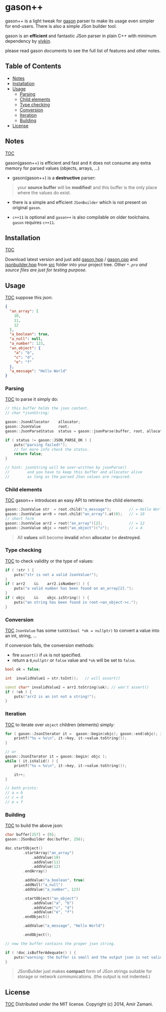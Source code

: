 # gason++

gason++ is a light tweak for [gason](https://github.com/vivkin/gason) parser to make its usage even simpler for end-users.
There is also a simple JSon builder tool.

gason is an **efficient** and fantastic JSon parser in plain C++ with minimum dependency by [vivkin](https://github.com/vivkin).

please read gason documents to see the full list of features and other notes.

## Table of Contents
- [Notes](#notes)
- [Installation](#installation)
- [Usage](#usage)
    - [Parsing](#parsing)
    - [Child elements](#child-elements)
    - [Type checking](#type-checking)
    - [Conversion](#conversion)
    - [Iteration](#iteration)
    - [Building](#building)
- [License](#license)

## Notes
[TOC](#table-of-contents)

gason(gason++) is efficient and fast and it does not consume any extra memory for parsed values (objects, arrays, ...)

* gason(gason++) is a **destructive** parser:
> your **source buffer** will be **modified**! and this buffer is the only place where the values do exist.

* there is a simple and efficient `JSonBuilder` which is not present on original `gason`.

* `c++11` is optional and `gason++` is also compilable on older toolchains. `gason` requires `c++11`.


## Installation
[TOC](#table-of-contents)

Download latest version and just add [gason.hpp](./src/gason.hpp) / [gason.cpp](./src/gason.cpp) and [jsonbuilder.hpp](./src/jsonbuilder.hpp) from [src](./src) folder into your project tree.
*Other `*.pro` and source files are just for testing purpose.*



## Usage
[TOC](#table-of-contents)
suppose this json:
```json
{
  "an_array": [
    10,
    11,
    12
  ],
  "a_boolean": true,
  "a_null": null,
  "a_number": 123,
  "an_object": {
    "a": "b",
    "c": "d",
    "e": "f"
  },
  "a_message": "Hello World"
}
```

### Parsing
[TOC](#table-of-contents)
to parse it simply do:
```cpp
// this buffer holds the json content.
// char *jsonString;

gason::JsonAllocator    allocator;
gason::JsonValue        root;
gason::JsonParseStatus  status = gason::jsonParse(buffer, root, allocator);

if ( status != gason::JSON_PARSE_OK ) {
    puts("parsing failed!");
    // for more info check the status.
    return false;
}

// hint: jsonString will be over-written by jsonParse()
//        and you have to keep this buffer and allocator alive
//        as long as the parsed JSon values are required.
```


### Child elements
[TOC](#table-of-contents)
gason++ introduces an easy API to retrieve the child elements:

```cpp
gason::JsonValue str  = root.child("a_message");        // = Hello World
gason::JsonValue arr0 = root.child("an_array").at(0);   // = 10
// short form
gason::JsonValue arr2 = root("an_array")[2];            // = 12
gason::JsonValue objc = root("an_object")("c");         // = d
```
> All **values** will become **invalid** when **allocator** be **destroyed**.


### Type checking
[TOC](#table-of-contents)
to check validity or the type of values:
```cpp
if ( !str ) {
    puts("str is not a valid JsonValue!");
}
if ( arr2    &&    arr2.isNumber() ) {
    puts("a valid number has been found on an_array[2].");
}
if ( objc    &&    objc.isString() ) {
    puts("an string has been found in root->an_object->c.");
}
```

### Conversion
[TOC](#table-of-contents)
`JsonValue` has some `toXXX(bool *ok = nullptr)` to convert a value into an int, string, ...

if conversion fails, the conversion methods:

* fire `assert()` if `ok` is not specified.
* return a `0`,`nullptr` or `false` value and `*ok` will be set to `false`.

```cpp
bool ok = false;

int  invalidValue1 = str.toInt();   // will assert()

const char* invalidValue2 = arr2.toString(&ok); // won't assert()
if ( !ok ) {
    puts("arr2 is an int not a string!");
}
```

### Iteration
[TOC](#table-of-contents)
to iterate over `object` children (elements) simply:
```cpp
for ( gason::JsonIterator it =  gason::begin(objc); gason::end(objc); it++ ) {
    printf("%s = %s\n", it->key, it->value.toString());
}

// or
gason::JsonIterator it = gason::begin( objc );
while ( it.isValid() ) {
    printf("%s = %s\n", it->key, it->value.toString());

    it++;
}

// both prints:
// a = b
// c = d
// e = f
```

### Building
[TOC](#table-of-contents)
to build the above json:
```cpp
char buffer[257] = {0};
gason::JSonBuilder doc(buffer, 256);

doc.startObject()
        .startArray("an_array")
            .addValue(10)
            .addValue(11)
            .addValue(12)
        .endArray()

        .addValue("a_boolean", true)
        .addNull("a_null")
        .addValue("a_number", 123)

        .startObject("an_object")
            .addValue("a", "b")
            .addValue("c", "d")
            .addValue("e", "f")
        .endObject()

        .addValue("a_message", "Hello World")

        .endObject();

// now the buffer contains the proper json string.

if ( !doc.isBufferAdequate() ) {
    puts("warning: the buffer is small and the output json is not valid.");
}
```

> JSonBuilder just makes **compact** form of JSon strings suitable for storage or network communications. (the output is not indented.)


## License
[TOC](#table-of-contents)
Distributed under the MIT license. Copyright (c) 2014, Amir Zamani.
